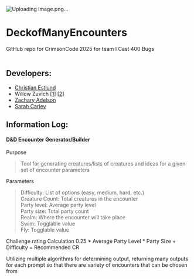 ![Uploading image.png…]()


# DeckofManyEncounters
GitHub repo for CrimsonCode 2025 for team I Cast 400 Bugs <br><br>
## Developers: 
- [Christian Estlund](https://github.com/christianestlund)<br>
- Willow Zuvich [[1]](https://github.com/WillowZuvich) [[2]](https://github.com/IcyMarty)<br>
- [Zachary Adelson](https://github.com/zachA214)<br>
- [Sarah Carley](https://github.com/Stellarone60)<br>

## Information Log:

#### D&D Encounter Generator/Builder
Purpose
> Tool for generating creatures/lists of creatures and ideas for a given set of encounter parameters

Parameters
> Difficulty: List of options (easy, medium, hard, etc.) <br>
> Creature Count: Total creatures in the encounter <br>
> Party level: Average party level <br>
> Party size: Total party count <br>
> Realm: Where the encounter will take place <br>
> Swim: Togglable value <br>
> Fly: Togglable value <br>

Challenge rating Calculation
0.25 * Average Party Level * Party Size + Difficulty = Recommended CR <br>

Utilizing multiple algorithms for determining output, returning many outputs for each prompt so that there are variety of encounters that can be chosen from
